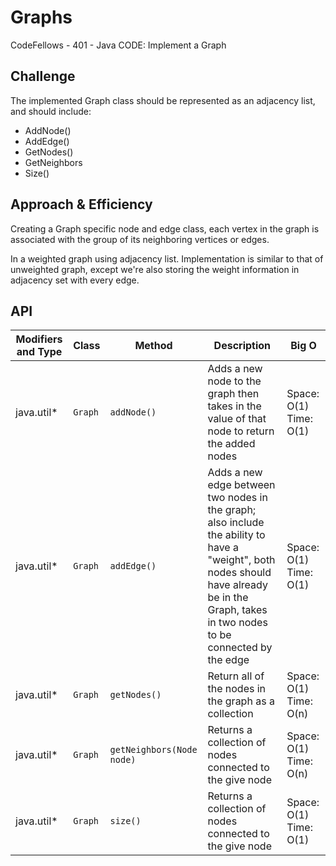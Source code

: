 # Graphs
CodeFellows - 401 - Java
CODE: Implement a Graph
## Challenge
The implemented Graph class should be represented as an adjacency list, and should include:
* AddNode()
* AddEdge()
* GetNodes()
* GetNeighbors
* Size()


## Approach & Efficiency
Creating a Graph specific node and edge class, each vertex in the graph is associated with the group of its neighboring vertices or edges.

In a weighted graph using adjacency list. Implementation is similar to that of unweighted graph, except we're also storing the weight information in adjacency set with every edge.




## API
Modifiers and Type      | Class       | Method    | Description | Big O |
|---                    | ---         | ---     |         --- | --- |
|  java.util*      |`Graph `  | `addNode()`   | Adds a new node to the graph then takes in the value of that node to return the added nodes | Space: O(1) Time: O(1)|
|  java.util*      |`Graph `  | `addEdge()`   | Adds a new edge between two nodes in the graph; also include the ability to have a "weight", both nodes should have already be in the Graph, takes in two nodes to be connected by the edge | Space: O(1) Time: O(1) |
|  java.util*       |`Graph `  | `getNodes()`   | Return all of the nodes in the graph as a collection |  Space: O(1) Time: O(n)
|  java.util*       |`Graph `  | `getNeighbors(Node node)`   | Returns a collection of nodes connected to the give node |  Space: O(1) Time: O(n)|
|  java.util*       |`Graph `  | `size()`   | Returns a collection of nodes connected to the give node |  Space: O(1) Time: O(1)
